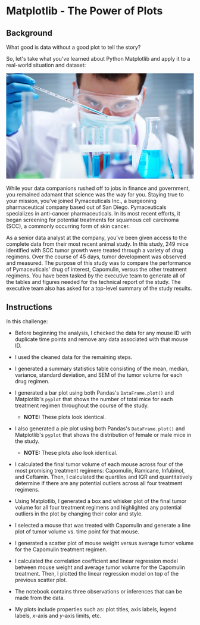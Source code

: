 # Matplotlib - The Power of Plots

## Background

What good is data without a good plot to tell the story?

So, let's take what you've learned about Python Matplotlib and apply it to a real-world situation and dataset:

![Laboratory](Images/Laboratory.jpg)

While your data companions rushed off to jobs in finance and government, you remained adamant that science was the way for you. Staying true to your mission, you've joined Pymaceuticals Inc., a burgeoning pharmaceutical company based out of San Diego. Pymaceuticals specializes in anti-cancer pharmaceuticals. In its most recent efforts, it began screening for potential treatments for squamous cell carcinoma (SCC), a commonly occurring form of skin cancer.

As a senior data analyst at the company, you've been given access to the complete data from their most recent animal study. In this study, 249 mice identified with SCC tumor growth were treated through a variety of drug regimens. Over the course of 45 days, tumor development was observed and measured. The purpose of this study was to compare the performance of Pymaceuticals' drug of interest, Capomulin, versus the other treatment regimens. You have been tasked by the executive team to generate all of the tables and figures needed for the technical report of the study. The executive team also has asked for a top-level summary of the study results.

## Instructions

In this challenge:

* Before beginning the analysis, I checked the data for any mouse ID with duplicate time points and remove any data associated with that mouse ID.

* I used the cleaned data for the remaining steps.

* I generated a summary statistics table consisting of the mean, median, variance, standard deviation, and SEM of the tumor volume for each drug regimen.

* I generated a bar plot using both Pandas's `DataFrame.plot()` and Matplotlib's `pyplot` that shows  the number of total mice for each treatment regimen throughout the course of the study.

  * **NOTE:** These plots look identical.

* I also generated a pie plot using both Pandas's `DataFrame.plot()` and Matplotlib's `pyplot` that shows the distribution of female or male mice in the study.

  * **NOTE:** These plots also look identical.

* I calculated the final tumor volume of each mouse across four of the most promising treatment regimens: Capomulin, Ramicane, Infubinol, and Ceftamin. Then, I calculated the quartiles and IQR and quantitatively determine if there are any potential outliers across all four treatment regimens.

* Using Matplotlib, I generated a box and whisker plot of the final tumor volume for all four treatment regimens and highlighted any potential outliers in the plot by changing their color and style.

  
* I selected a mouse that was treated with Capomulin and generate a line plot of tumor volume vs. time point for that mouse.

* I generated a scatter plot of mouse weight versus average tumor volume for the Capomulin treatment regimen.

* I calculated the correlation coefficient and linear regression model between mouse weight and average tumor volume for the Capomulin treatment. Then, I plotted the linear regression model on top of the previous scatter plot.

* The notebook contains three observations or inferences that can be made from the data.

* My plots include properties such as: plot titles, axis labels, legend labels, _x_-axis and _y_-axis limits, etc.
